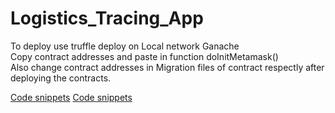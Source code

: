 # Logistics_Tracing_App

To deploy use truffle deploy on Local network Ganache  <br>
Copy contract addresses and paste in function doInitMetamask() <br>
Also change contract addresses in Migration files of contract respectly after deploying the contracts. <br>

<a href = "https://postimg.cc/gallery/m9rbB1m" target="_blank">Code snippets</a>
<a href = "https://postimg.cc/gallery/yJhdWzF" target="_blank">Code snippets</a>


